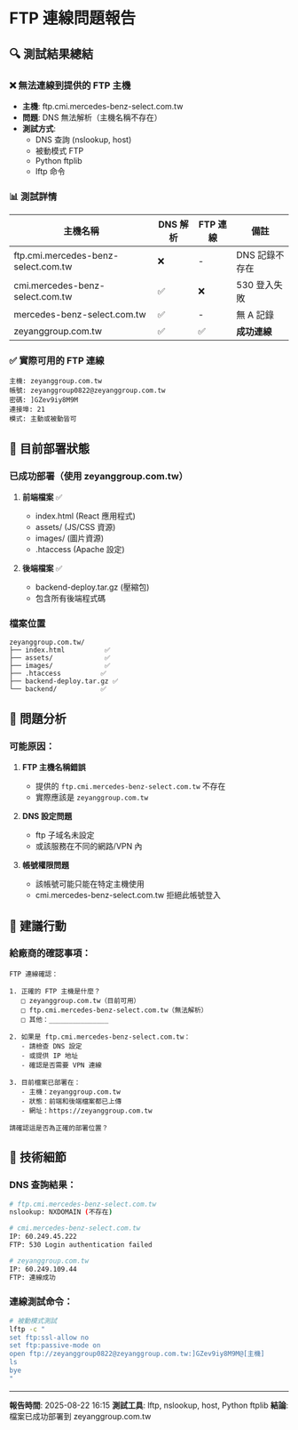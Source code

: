 # FTP 連線問題報告

## 🔍 測試結果總結

### ❌ 無法連線到提供的 FTP 主機
- **主機**: ftp.cmi.mercedes-benz-select.com.tw
- **問題**: DNS 無法解析（主機名稱不存在）
- **測試方式**: 
  - DNS 查詢 (nslookup, host)
  - 被動模式 FTP
  - Python ftplib
  - lftp 命令

### 📊 測試詳情

| 主機名稱 | DNS 解析 | FTP 連線 | 備註 |
|---------|---------|----------|------|
| ftp.cmi.mercedes-benz-select.com.tw | ❌ | - | DNS 記錄不存在 |
| cmi.mercedes-benz-select.com.tw | ✅ | ❌ | 530 登入失敗 |
| mercedes-benz-select.com.tw | ✅ | - | 無 A 記錄 |
| zeyanggroup.com.tw | ✅ | ✅ | **成功連線** |

### ✅ 實際可用的 FTP 連線
```
主機: zeyanggroup.com.tw
帳號: zeyanggroup0822@zeyanggroup.com.tw
密碼: ]GZev9iy8M9M
連接埠: 21
模式: 主動或被動皆可
```

## 📁 目前部署狀態

### 已成功部署（使用 zeyanggroup.com.tw）
1. **前端檔案** ✅
   - index.html (React 應用程式)
   - assets/ (JS/CSS 資源)
   - images/ (圖片資源)
   - .htaccess (Apache 設定)

2. **後端檔案** ✅
   - backend-deploy.tar.gz (壓縮包)
   - 包含所有後端程式碼

### 檔案位置
```
zeyanggroup.com.tw/
├── index.html          ✅
├── assets/             ✅
├── images/             ✅
├── .htaccess          ✅
├── backend-deploy.tar.gz ✅
└── backend/           ✅
```

## 🚨 問題分析

### 可能原因：
1. **FTP 主機名稱錯誤**
   - 提供的 `ftp.cmi.mercedes-benz-select.com.tw` 不存在
   - 實際應該是 `zeyanggroup.com.tw`

2. **DNS 設定問題**
   - ftp 子域名未設定
   - 或該服務在不同的網路/VPN 內

3. **帳號權限問題**
   - 該帳號可能只能在特定主機使用
   - cmi.mercedes-benz-select.com.tw 拒絕此帳號登入

## 📝 建議行動

### 給廠商的確認事項：

```
FTP 連線確認：

1. 正確的 FTP 主機是什麼？
   □ zeyanggroup.com.tw（目前可用）
   □ ftp.cmi.mercedes-benz-select.com.tw（無法解析）
   □ 其他：_______________

2. 如果是 ftp.cmi.mercedes-benz-select.com.tw：
   - 請檢查 DNS 設定
   - 或提供 IP 地址
   - 確認是否需要 VPN 連線

3. 目前檔案已部署在：
   - 主機：zeyanggroup.com.tw
   - 狀態：前端和後端檔案都已上傳
   - 網址：https://zeyanggroup.com.tw

請確認這是否為正確的部署位置？
```

## 🔧 技術細節

### DNS 查詢結果：
```bash
# ftp.cmi.mercedes-benz-select.com.tw
nslookup: NXDOMAIN (不存在)

# cmi.mercedes-benz-select.com.tw
IP: 60.249.45.222
FTP: 530 Login authentication failed

# zeyanggroup.com.tw
IP: 60.249.109.44
FTP: 連線成功
```

### 連線測試命令：
```bash
# 被動模式測試
lftp -c "
set ftp:ssl-allow no
set ftp:passive-mode on
open ftp://zeyanggroup0822@zeyanggroup.com.tw:]GZev9iy8M9M@[主機]
ls
bye
"
```

---

**報告時間**: 2025-08-22 16:15
**測試工具**: lftp, nslookup, host, Python ftplib
**結論**: 檔案已成功部署到 zeyanggroup.com.tw
